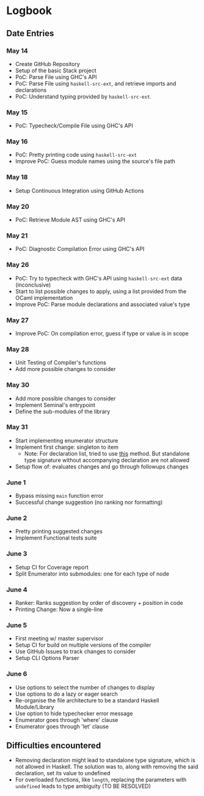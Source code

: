 # Logbook

## Date Entries

### May 14

- Create GitHub Repository
- Setup of the basic Stack project
- PoC: Parse File using GHC's API
- PoC: Parse File using `haskell-src-ext`, and retrieve imports and declarations
- PoC: Understand typing provided by `haskell-src-ext`.

### May 15

- PoC: Typecheck/Compile File using GHC's API

### May 16

- PoC: Pretty printing code using `haskell-src-ext`
- Improve PoC: Guess module names using the source's file path

### May 18

- Setup Continuous Integration using GitHub Actions

### May 20

- PoC: Retrieve Module AST using GHC's API

### May 21

- PoC: Diagnostic Compilation Error using GHC's API

### May 26

- PoC: Try to typecheck with GHC's API using `haskell-src-ext` data (inconclusive)
- Start to list possible changes to apply, using a list provided from the OCaml implementation
- Improve PoC: Parse module declarations and associated value's type

### May 27

- Improve PoC: On compilation error, guess if type or value is in scope

### May 28

- Unit Testing of Compiler's functions
- Add more possible changes to consider

### May 30

- Add more possible changes to consider
- Implement Seminal's entrypoint
- Define the sub-modules of the library

### May 31

- Start implementing enumerator structure
- Implement first change: singleton to item
  - Note: For declaration list, tried to use [this](https://dl.acm.org/doi/pdf/10.1145/3310232.3310243) method. But standalone type signature without accompanying declaration are not allowed
- Setup flow of: evaluates changes and go through followups changes

### June 1

- Bypass missing `main` function error
- Successful change suggestion (no ranking nor formatting)

### June 2

- Pretty printing suggested changes
- Implement Functional tests suite

### June 3

- Setup CI for Coverage report
- Split Enumerator into submodules: one for each type of node

### June 4

- Ranker: Ranks suggestion by order of discovery + position in code
- Printing Change: Now a single-line

### June 5

- First meeting w/ master supervisor
- Setup CI for build on multiple versions of the compiler
- Use GitHub Issues to track changes to consider
- Setup CLI Options Parser

### June 6

- Use options to select the number of changes to display
- Use options to do a lazy or eager search
- Re-organise the file architecture to be a standard Haskell Module/Library
- Use option to hide typechecker error message
- Enumerator goes through 'where' clause
- Enumerator goes through 'let' clause

## Difficulties encountered

- Removing declaration might lead to standalone type signature, which is not allowed in Haskell. The solution was to, along with removing the said declaration, set its value to undefined
- For overloaded functions, like `length`, replacing the parameters with `undefined` leads to type ambiguity (TO BE RESOLVED)